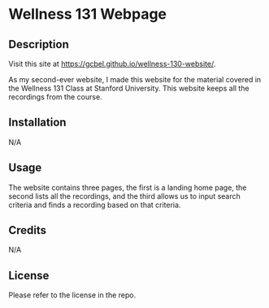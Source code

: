 # Wellness 131 Webpage

## Description

Visit this site at https://gcbel.github.io/wellness-130-website/.

As my second-ever website, I made this website for the material covered in the Wellness 131 Class at Stanford 
University. This website keeps all the recordings from the course.

## Installation

N/A

## Usage

The website contains three pages, the first is a landing home page, the second lists all the recordings, and 
the third allows us to input search criteria and finds a recording based on that criteria. 

## Credits

N/A

## License

Please refer to the license in the repo.
